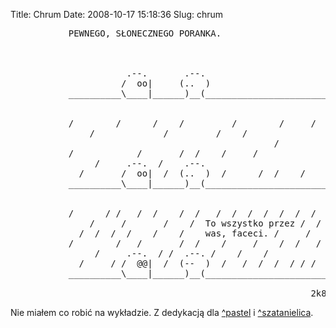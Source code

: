 Title: Chrum
Date: 2008-10-17 15:18:36
Slug: chrum

<pre>
           PEWNEGO, SŁONECZNEGO PORANKA.



                      .--.       .--.
                     /  oo|     (..  )
           __________\____|______)__(___________________________


           /        /      /    /         /        /     /     /
               /             /         /    /
                                                  /
           /            /       /  /    /     /             /  /
                /     .--.  /    .--.
             /       /  oo|  /  (..  )  /      /  /    /     /
           __________\____|______)__(___________________________


           /      / /   /  /    /  /   /  /  /  /  /  /  /  /  /
               /     /       /    /  To wszystko przez /  / / /
             /  /  /  /    /    /    was, faceci. /     /
           /        /   /       /  /    /     /    /  /   / /  /
                /     .--.  / /  .--. /    /    /
             /     / /  @@|  /  (--  )  /   /  /  /  / / /   /
           __________\____|______)__(___________________________

                                                         2k8/fsc
</pre>
<p>Nie miałem co robić na wykładzie. Z dedykacją dla <a href="http://pastel.blip.pl">^pastel</a> i <a href="http://szatanielica.blip.pl">^szatanielica</a>.</p>